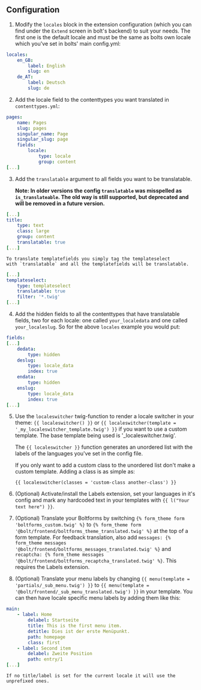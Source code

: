 
## Configuration

 1. Modify the `locales` block in the extension configuration (which you can
    find under the `Extend` screen in bolt's backend) to suit your needs. The
    first one is the default locale and must be the same as bolts own locale
    which you've set in bolts' main config.yml:

```yaml
locales:
    en_GB:
        label: English
        slug: en
    de_AT:
        label: Deutsch
        slug: de
```

 2. Add the locale field to the contenttypes you want translated in
    `contenttypes.yml`:

```yaml
pages:
    name: Pages
    slug: pages
    singular_name: Page
    singular_slug: page
    fields:
        locale:
            type: locale
            group: content
[...]
```

 3. Add the `translatable` argument to all fields you want to be
    translatable.

    **Note: In older versions the config `translatable` was misspelled as
    `is_translateable`. The old way is still supported, but deprecated and
    will be removed in a future version.**

```yaml
[...]
title:
    type: text
    class: large
    group: content
    translatable: true
[...]
```

    To translate templatefields you simply tag the templateselect
    with `translatable` and all the templatefields will be translatable.

```yaml
[...]
templateselect:
    type: templateselect
    translatable: true
    filter: '*.twig'
[...]
```

 4. Add the hidden fields to all the contenttypes that have translatable
    fields, two for each locale: one called `your_localedata` and one called
    `your_localeslug`. So for the above `locales` example you would put:

```yaml
fields:
[...]
    dedata:
        type: hidden
    deslug:
        type: locale_data
        index: true
    endata:
        type: hidden
    enslug:
        type: locale_data
        index: true
[...]
```

 5. Use the `localeswitcher` twig-function to render a locale switcher in your
    theme: `{{ localeswitcher() }}` or
    `{{ localeswitcher(template = '_my_localeswitcher_template.twig') }}` if you want
    to use a custom template. The base template being used is '_localeswitcher.twig'.

    The `{{ localeswitcher }}` function generates an unordered list with the
    labels of the languages you've set in the config file.

    If you only want to add a custom class to the unordered list don't make a custom
    template. Adding a class is as simple as:

    `{{ localeswitcher(classes = 'custom-class another-class') }}`

 6. (Optional) Activate/install the Labels extension, set your languages in
    it's config and mark any hardcoded text in your templates with
    `{{ l("Your text here") }}`.

 7. (Optional) Translate your Boltforms by switching
    `{% form_theme form 'boltforms_custom.twig' %}` to
    `{% form_theme form '@bolt/frontend/boltforms_theme_translated.twig' %}` at the top
    of a form template. For feedback translation, also add `messages: {% form_theme messages '@bolt/frontend/boltforms_messages_translated.twig' %}` and `recaptcha: {% form_theme messages '@bolt/frontend/boltforms_recaptcha_translated.twig' %}`. This requires the Labels extension.

 8. (Optional) Translate your menu labels by changing `{{ menu(template = 'partials/_sub_menu.twig') }}`
    to `{{ menu(template = '@bolt/frontend/_sub_menu_translated.twig') }}` in your template.
    You can then have locale specific menu labels by adding them like this:

```yaml
main:
    - label: Home
        delabel: Startseite
        title: This is the first menu item.
        detitle: Dies ist der erste Menüpunkt.
        path: homepage
        class: first
    - label: Second item
        delabel: Zweite Position
        path: entry/1
[...]
```

    If no title/label is set for the current locale it will use the unprefixed ones.
